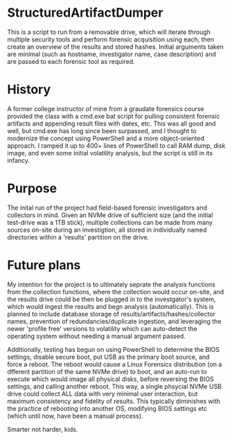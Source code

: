 # StructuredArtifactDumper
This is a script to run from a removable drive, which will iterate through multiple security tools and perform forensic acquisition using each, then create an overview of the results and stored hashes. Initial arguments taken are minimal (such as hostname, investigator name, case description) and are passed to each forensic tool as required.

# History

A former college instructor of mine from a graudate forensics course provided the class with a cmd.exe bat script for pulling consistent forensic artifacts and appending result files with dates, etc. This was all good and well, but cmd.exe has long since been surpassed, and I thought to modernize the concept using PowerShell and a more object-oriented approach.
I ramped it up to 400+ lines of PowerShell to call RAM dump, disk image, and even some initial volatility analysis, but the script is still in its infancy.

# Purpose

The inital run of the project had field-based forensic investigators and collectors in mind. Given an NVMe drive of sufficient size (and the initial test-drive was a 1TB stick), multiple collections can be made from many sources on-site during an investigtion, all stored in individually named directories within a 'results' partition on the drive.

# Future plans

My intention for the project is to ultimately seprate the analysis functions from the collection functions, where the collection would occur on-site, and the results drive could be then be plugged in to the investgator's system, which would ingest the results and begn analysis (automatically). This is planned to include database storage of results/artifacts/hashes/collector names, prevention of redundancies/duplicate ingestion, and leveraging the newer 'profile free' versions to volatility which can auto-detect the operating system without needing a manual argument passed.

Additionally, testing has begun on using PowerShell to determine the BIOS settings, disable secure boot, put USB as the primary boot source, and force a reboot. The reboot would cause a Linux Forensics distribution (on a dfferent partition of the same NVMe drive) to boot, and an auto-run to execute which would image all physical disks, before reversing the BIOS settings, and calling another reboot. This way, a single phsycial NVMe USB drive could collect ALL data with very minimal user interaction, but maximum consistency and fidelity of results. This typically diminishes with the practice of rebooting into another OS, modifying BIOS settings etc (which until now, have been a manual process).

Smarter not harder, kids.
